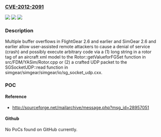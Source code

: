 ### [CVE-2012-2091](https://cve.mitre.org/cgi-bin/cvename.cgi?name=CVE-2012-2091)
![](https://img.shields.io/static/v1?label=Product&message=n%2Fa&color=blue)
![](https://img.shields.io/static/v1?label=Version&message=%3D%20n%2Fa%20&color=brighgreen)
![](https://img.shields.io/static/v1?label=Vulnerability&message=n%2Fa&color=brighgreen)

### Description

Multiple buffer overflows in FlightGear 2.6 and earlier and SimGear 2.6 and earlier allow user-assisted remote attackers to cause a denial of service (crash) and possibly execute arbitrary code via a (1) long string in a rotor tag of an aircraft xml model to the Rotor::getValueforFGSet function in src/FDM/YASim/Rotor.cpp or (2) a crafted UDP packet to the SGSocketUDP::read function in simgear/simgear/simgear/io/sg_socket_udp.cxx.

### POC

#### Reference
- http://sourceforge.net/mailarchive/message.php?msg_id=28957051

#### Github
No PoCs found on GitHub currently.

